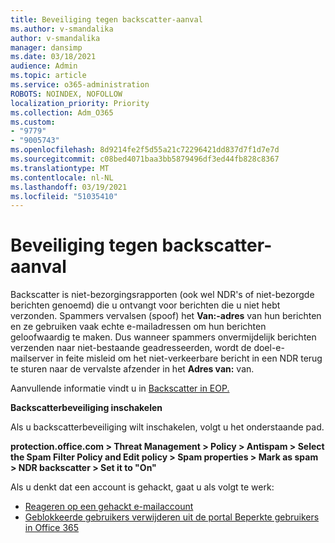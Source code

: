 ```yaml
---
title: Beveiliging tegen backscatter-aanval
ms.author: v-smandalika
author: v-smandalika
manager: dansimp
ms.date: 03/18/2021
audience: Admin
ms.topic: article
ms.service: o365-administration
ROBOTS: NOINDEX, NOFOLLOW
localization_priority: Priority
ms.collection: Adm_O365
ms.custom:
- "9779"
- "9005743"
ms.openlocfilehash: 8d9214fe2f5d55a21c72296421dd837d7f1d7e7d
ms.sourcegitcommit: c08bed4071baa3bb5879496df3ed44fb828c8367
ms.translationtype: MT
ms.contentlocale: nl-NL
ms.lasthandoff: 03/19/2021
ms.locfileid: "51035410"
---
```

# <a name="protection-from-backscatter-attack"></a>Beveiliging tegen backscatter-aanval

Backscatter is niet-bezorgingsrapporten (ook wel NDR's of niet-bezorgde berichten genoemd) die u ontvangt voor berichten die u niet hebt verzonden. Spammers vervalsen (spoof) het **Van:-adres** van hun berichten en ze gebruiken vaak echte e-mailadressen om hun berichten geloofwaardig te maken. Dus wanneer spammers onvermijdelijk berichten verzenden naar niet-bestaande geadresseerden, wordt de doel-e-mailserver in feite misleid om het niet-verkeerbare bericht in een NDR terug te sturen naar de vervalste afzender in het **Adres van:** van.

Aanvullende informatie vindt u in [Backscatter in EOP.](https://docs.microsoft.com/microsoft-365/security/office-365-security/backscatter-messages-and-eop)

**Backscatterbeveiliging inschakelen**

Als u backscatterbeveiliging wilt inschakelen, volgt u het onderstaande pad.

**protection.office.com > Threat Management > Policy > Antispam > Select the Spam Filter Policy and Edit policy > Spam properties > Mark as spam > NDR backscatter > Set it to "On"**

Als u denkt dat een account is gehackt, gaat u als volgt te werk:

- [Reageren op een gehackt e-mailaccount](https://docs.microsoft.com/microsoft-365/security/office-365-security/responding-to-a-compromised-email-account)
- [Geblokkeerde gebruikers verwijderen uit de portal Beperkte gebruikers in Office 365](https://docs.microsoft.com/microsoft-365/security/office-365-security/removing-user-from-restricted-users-portal-after-spam)



